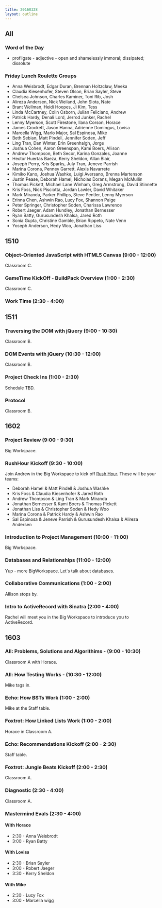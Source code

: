 ```yaml
---
title: 20160328
layout: outline
---
```


## All

### Word of the Day
* profligate - adjective - open and shamelessly immoral; dissipated;
dissolute

### Friday Lunch Roulette Groups

* Anna Weisbrodt, Edgar Duran, Brennan Holtzclaw, Meeka
* Claudia Kiesenhofer, Steven Olson, Brian Sayler, Steve
* Chelsea Johnson, Charles Kaminer, Toni Rib, Josh
* Alireza Andersen, Nick Weiland, John Slota, Nate
* Brant Wellman, Heidi Hoopes, Ji Kim, Tess
* Linda McCartney, Colin Osborn, Julian Feliciano, Andrew
* Patrick Hardy, Denali Lord, Jerrod Junker, Rachel
* Lenny Myerson, Scott Firestone, Ilana Corson, Horace
* James Crockett, Jason Hanna, Adrienne Domingus, Lovisa
* Marcella Wigg, Marlo Major, Sal Espinosa, Mike
* Beth Sebian, Matt Pindell, Jennifer Soden, Jeff
* Ling Tran, Dan Winter, Erin Greenhalgh, Jorge
* Joshua Cohen, Aaron Greenspan, Kami Boers, Allison
* Andrew Thompson, Beth Secor, Karina Gonzales, Joanne
* Hector Huertas Baeza, Kerry Sheldon, Allan Blair,
* Joseph Perry, Kris Sparks, July Tran, Jeneve Parrish
* Marina Corona, Penney Garrett, Alexis Navarrete
* Kimiko Kano, Joshua Washke, Luigi Aversano, Brenna Martenson
* Justin Pease, Deborah Hamel, Nicholas Dorans, Megan McMullin
* Thomas Pickett, Michael Lane Winham, Greg Armstrong, David Stinnette
* Kris Foss, Nick Pisciotta, Jordan Lawler, David Whitaker
* Mark Miranda, Parker Phillips, Steve Pentler, Lenny Myerson
* Erinna Chen, Ashwin Rao, Lucy Fox, Shannon Paige
* Peter Springer, Christopher Soden, Charissa Lawrence
* Robert Jaeger, Adam Hundley, Jonathan Bernesser
* Ryan Batty, Gurusundesh Khalsa, Jared Roth
* Sonia Gupta, Christine Gamble, Brian Rippeto, Nate Venn
* Yoseph Anderson, Hedy Woo, Jonathan Liss


## 1510

### Object-Oriented JavaScript with HTML5 Canvas (9:00 - 12:00)

Classroom C.

### GameTime KickOff - BuildPack Overview (1:00 - 2:30)

Classroom C.

### Work Time (2:30 - 4:00)


## 1511

### Traversing the DOM with jQuery (9:00 - 10:30)

Classroom B.

### DOM Events with jQuery (10:30 - 12:00)

Classroom B.

### Project Check Ins (1:00 - 2:30)

Schedule TBD.

### Protocol

Classroom B.


## 1602

### Project Review (9:00 - 9:30)

Big Workspace.

### RushHour Kickoff (9:30 - 10:00)

Join Andrew in the Big Workspace to kick off [Rush Hour](https://github.com/turingschool/curriculum/blob/master/source/projects/rush_hour.md). These will be your teams:

* Deborah Hamel & Matt Pindell & Joshua Washke
* Kris Foss & Claudia Kiesenhofer & Jared Roth
* Andrew Thompson & Ling Tran & Mark Miranda
* Jonathan Bernesser & Kami Boers & Thomas Pickett
* Jonathan Liss & Christopher Soden & Hedy Woo
* Marina Corona & Patrick Hardy & Ashwin Rao
* Sal Espinosa & Jeneve Parrish & Gurusundesh Khalsa & Alireza Andersen

### Introduction to Project Management (10:00 - 11:00)

Big Workspace.

### Databases and Relationships (11:00 - 12:00)

Yup - more BigWorkspace. Let's talk about databases. 

### Collaborative Communications (1:00 - 2:00)

Allison stops by.

### Intro to ActiveRecord with Sinatra (2:00 - 4:00)

Rachel will meet you in the Big Workspace to introduce you to ActiveRecord.


## 1603

### All: Problems, Solutions and Algorithims - (9:00 - 10:30)

Classroom A with Horace.

### All: How Testing Works - (10:30 - 12:00)

Mike tags in.

### Echo: How BSTs Work (1:00 - 2:00)

Mike at the Staff table.

### Foxtrot: How Linked Lists Work (1:00 - 2:00)

Horace in Classroom A.

### Echo: Recommendations Kickoff (2:00 - 2:30)

Staff table.

### Foxtrot: Jungle Beats Kickoff (2:00 - 2:30)

Classroom A.

### Diagnostic (2:30 - 4:00)

Classroom A.

### Mastermind Evals (2:30 - 4:00)

#### With Horace
* 2:30 - Anna Weisbrodt
* 3:00 - Ryan Batty

#### With Lovisa
* 2:30 -  Brian Sayler
* 3:00 -  Robert Jaeger
* 3:30 -  Kerry Sheldon

#### With Mike
* 2:30 - Lucy Fox
* 3:00 - Marcella wigg
